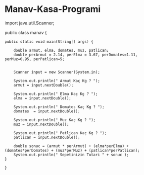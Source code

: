 # Manav-Kasa-Programi


import java.util.Scanner;

public class manav {

    public static void main(String[] args) {

        double armut, elma, domates, muz, patlican;
        double perArmut = 2.14, perElma = 3.67, perDomates=1.11, perMuz=0.95, perPatlican=5;


        Scanner input = new Scanner(System.in);

        System.out.println(" Armut Kaç Kg ? ");
        armut = input.nextDouble();

        System.out.println(" Elma Kaç Kg ? ");
        elma = input.nextDouble();

        System.out.println(" Domates Kaç Kg ? ");
        domates  = input.nextDouble();

        System.out.println(" Muz Kaç Kg ? ");
        muz = input.nextDouble();

        System.out.println(" Patlican Kaç Kg ? ");
        patlican = input.nextDouble();

        double sonuc = (armut * perArmut) + (elma*perElma) + (domates*perDomates) + (muz*perMuz) + (patlican*perPatlican);
        System.out.println(" Sepetinizin Tutari " + sonuc );
    }

    }

